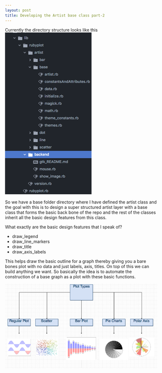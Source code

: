 ```yaml
---
layout: post
title: Developing the Artist base class part-2
---
```


Currently the directory structure looks like this
![webjeda hagura jekyll theme](https://github.com/Arafatk/hagura/blob/gh-pages/images/3.png)

So we have a base folder directory where I have defined the artist class and the
goal with this is to design a super structured artist layer with a base class
that forms the basic back bone of the repo and the rest of the classes inherit
all the basic design features from this class.

What exactly are the basic design features that I speak of?  
* draw_legend
* draw_line_markers
* draw_title
* draw_axis_labels

This helps draw the basic outline for a graph thereby giving you a bare bones
plot with no data and just labels, axis, titles. On top of this we can build
anything we want. So basically the idea is to automate the construction
of a base graph as a plot with these basic functions.   

![webjeda hagura jekyll theme](https://github.com/Arafatk/hagura/blob/gh-pages/images/1.png)
